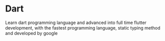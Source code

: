 # Dart
Learn dart programming language and advanced into full time flutter development, with the fastest programming language, static typing method and developed by google